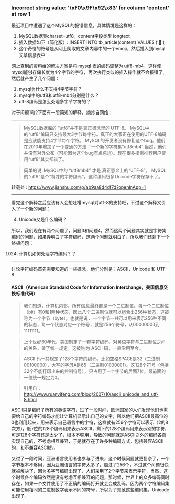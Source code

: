 ### Incorrect string value: '\xF0\x9F\x92\x83' for column 'content' at row 1

最近项目中遭遇了这个MySQL的报错信息，具体情境是这样的：

  1. MySQL数据表charset=utf8，content字段类型 longtext
  2. 插入数据如下（简化版）: INSERT INTO tb_article(content) VALUES ('💃');
  3. 这个奇怪的符号是从网上爬取的文章内容中的一个emoji，然后插入到mysql文章信息表中

网上查到的资料给的解决方案是将 mysql 表的编码调整为 utf8-mb4，这样使mysql能够存储长度为4个字节的字符，再次执行类似的插入操作就不会报错了。
然后就产生了几个问题：

  1. mysql为什么不支持4字节字符？
  2. mysql中的utf8和utf8-mb4分别是什么？
  3. utf-8编码是怎么处理多字节字符的？

对于问题1和2下面有一段简短的解释，摘抄自网络：

---------
>MySQL数据库的 “utf8”并不是真正概念里的 UTF-8。
MySQL中的“utf8”编码只支持最大3字节每字符。真正的大家正在使用的UTF-8编码是应该能支持4字节每个字符。
MySQL的开发者没有修复这个bug。他们在2010年增加了一个变通的方法：一个新的字符集“utf8mb4”
当然，他们并没有对外公布（可能因为这个bug有点尴尬）。现在很多指南推荐用户使用“utf8”其实都错了。

>简单的说:
MySQL中的 “utf8mb4” 才是 真正意义上的“UTF-8”。
MySQL的“utf8”是个“特殊的字符编码”。这种编码很多Unicode字符保存不了。

转载处 : https://www.jianshu.com/p/ab9aa8d4df7d?openInApp=1

---------

看完这个解释之后应该有人会想吐槽mysql对utf-8的支持吧，不过这个解释又引入了一个新的问题：

  4. Unicode又是什么编码？

所以，我们现在有两个问题了，问题3和问题4，然而这两个问题其实就是字符集编码的问题，如果弄明白了字符编码，这两个问题就明白了，所以我们还剩下一个终极问题：

  1024. 计算机如何处理字符编码？？
  
  ---------------
  
  讨论字符编码首先需要知道的一些概念，他们分别是：ASCII，Unicode 和 UTF-8
  
  ####  ASCII（American Standard Code for Information Interchange，美国信息交换标准代码）
  
  >我们知道，计算机内部，所有信息最终都是一个二进制值。每一个二进制位（bit）有0和1两种状态，因此八个二进制位就可以组合出256种状态，这被称为一个字节（byte）。也就是说，一个字节一共可以用来表示256种不同的状态，每一个状态对应一个符号，就是256个符号，从00000000到11111111。

>上个世纪60年代，美国制定了一套字符编码，对英语字符与二进制位之间的关系，做了统一规定。这被称为 ASCII 码，一直沿用至今。

>ASCII 码一共规定了128个字符的编码，比如空格SPACE是32（二进制00100000），大写的字母A是65（二进制01000001）。这128个符号（包括32个不能打印出来的控制符号），只占用了一个字节的后面7位，最前面的一位统一规定为0。

>引用自：http://www.ruanyifeng.com/blog/2007/10/ascii_unicode_and_utf-8.html
 
ASCII只是编码了所有的英语字符，过了一段时间，欧洲国家的人们发现他们也需要给自己的字符编码才能让计算机显示出自己的文字，所以他们把ASCII最高位的0也利用起来，用来表示自己语言中的字符，这样就有256个字符可以表示（2的8次方），低7位的128个编码用来表示ASCII，剩下的128个编码用来表示别的字符，可是128个字符还是太少了，根本不够用，导致的问题就是ASCII之外的编码各自实现自己的，不考虑相互兼容，于是就存在了许多种编码方式，包括兼容ASCII的，和不兼容ASCII的。

又过了一段时间，亚洲语言使用者也参与了进来，这个时候问题就更复杂了，一个字节根本不够用，因为亚洲语言的字符太多了，超过了256个，不过这个问题很快就被解决了，因为多字节编码出现了，人们采用了2个字节来表示字符，当然，这个时候各个编码依然是没有考虑互相兼容的问题，那时候，世界上的众多编码同时存在，如果一个文件使用了不正确的编码打开就会变成乱码，因为两个字符编码集可能使用相同的二进制数字表示不同的符号，所以为了规范这些编码集，Unicode出现了。










